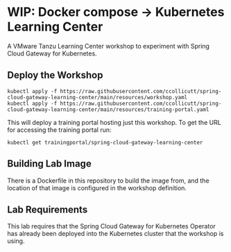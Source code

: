 # WIP: Docker compose -> Kubernetes Learning Center

A VMware Tanzu Learning Center workshop to experiment with Spring Cloud Gateway for Kubernetes.

## Deploy the Workshop

```
kubectl apply -f https://raw.githubusercontent.com/ccollicutt/spring-cloud-gateway-learning-center/main/resources/workshop.yaml
kubectl apply -f https://raw.githubusercontent.com/ccollicutt/spring-cloud-gateway-learning-center/main/resources/training-portal.yaml
```

This will deploy a training portal hosting just this workshop. To get the
URL for accessing the training portal run:

```
kubectl get trainingportal/spring-cloud-gateway-learning-center
```

## Building Lab Image

There is a Dockerfile in this repository to build the image from, and the location of that image is configured in the workshop definition.

## Lab Requirements

This lab requires that the Spring Cloud Gateway for Kubernetes Operator has already been deployed into the Kubernetes cluster that the workshop is using.
